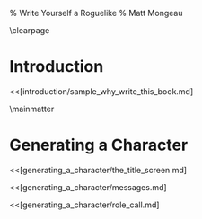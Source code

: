 % Write Yourself a Roguelike
% Matt Mongeau

\clearpage

# Introduction

<<[introduction/sample_why_write_this_book.md]

\mainmatter

# Generating a Character

<<[generating_a_character/the_title_screen.md]

<<[generating_a_character/messages.md]

<<[generating_a_character/role_call.md]
